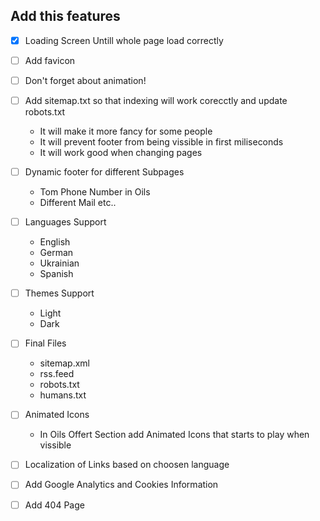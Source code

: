 ## Add this features

- [x] Loading Screen Untill whole page load correctly

- [ ] Add favicon
- [ ] Don't forget about animation!

- [ ] Add sitemap.txt so that indexing will work corecctly and update robots.txt

  - It will make it more fancy for some people
  - It will prevent footer from being vissible in first miliseconds
  - It will work good when changing pages

- [ ] Dynamic footer for different Subpages

  - Tom Phone Number in Oils
  - Different Mail etc..

- [ ] Languages Support

  - English
  - German
  - Ukrainian
  - Spanish

- [ ] Themes Support

  - Light
  - Dark

- [ ] Final Files

  - sitemap.xml
  - rss.feed
  - robots.txt
  - humans.txt

- [ ] Animated Icons

  - In Oils Offert Section add Animated Icons that starts to play when vissible

- [ ] Localization of Links based on choosen language

- [ ] Add Google Analytics and Cookies Information

- [ ] Add 404 Page

